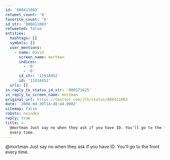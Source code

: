 ```yaml
---
id: '800411003'
retweet_count: '0'
favorite_count: '0'
id_str: '800411003'
retweeted: false
entities:
  hashtags: []
  symbols: []
  user_mentions:
    - name: David
      screen_name: mortman
      indices:
        - '0'
        - '8'
      id_str: '11918452'
      id: '11918452'
  urls: []
in_reply_to_status_id_str: '800371625'
in_reply_to_screen_name: mortman
original_url: https://twitter.com/jth/status/800411003
date: '2008-04-30T14:48:44.000Z'
sitemap: false
robots: noindex
reply: true
title: >-
  @mortman Just say no when they ask if you have ID. You'll go to the front
  every time.
---
```


@mortman Just say no when they ask if you have ID. You'll go to the front every time.